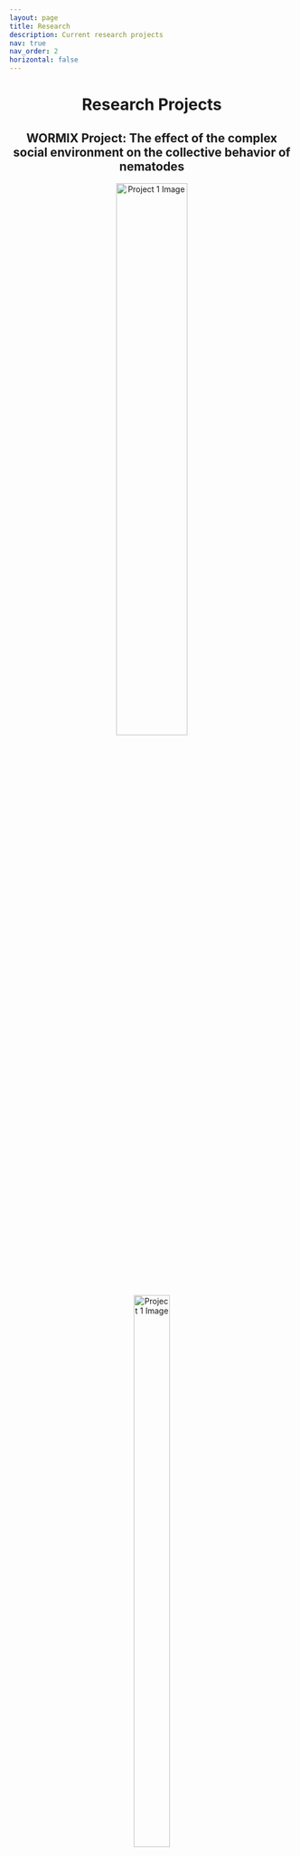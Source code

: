 ```yaml
---
layout: page
title: Research
description: Current research projects
nav: true
nav_order: 2
horizontal: false
---
```


<div style="text-align: center;">

# Research Projects

## WORMIX Project: The effect of the complex social environment on the collective behavior of nematodes

<img src="assets/img/wormix1.jpg" alt="Project 1 Image" style="width: 50%;">

<figure style="display: inline-block;">
    <img src="assets/img/wormix1.jpg" alt="Project 1 Image" style="width: 50%;">
    <figcaption>Figure 1: Description of Project 1 Image</figcaption>
</figure>

**Description:** Aggregation is the most extensively studied collective behavior in C. elegans, where the genetic, neuronal and behavioral mechanisms underlying solitary versus gregarious phenotypes have been well-established in two laboratory strains, the reference strain N2 and the npr-1 mutant version of it. Given the prevalence of long-range dispersal in nematode ecology, multiple strains and species of nematodes including C. elegans have been known to co-occur in the wild, thus raising the question of how they may interact together in the context of aggregation.
Building upon our previous work, we are examining the effect of complex social context on aggregation behavior by mixing together two nematode strains of known characteristics and measuring the outcome at the individual and collective level. We combined the solitary lab strain with the aggregating lab strain of C. elegans; and the aggregating lab strain with another aggregating strain of wild origin. We developed a methodological framework to image, quantify and model behavioral interactions in these explicitly heterogeneous social contexts, and found no evidence of direct behavioral modulation by conspecific or heterospecific individuals. We are currently applying the methods we developed for C. elegans to the species P. pacificus. We will combine aggregating wild strains of different relatedness from P. pacificus, where we expect to detect selective interactions due to the existence of a kin-recognition system in this cannibalistic species. 

<figure style="display: inline-block;">
    <img src="assets/img/wormix2.jpg" alt="Project 1 Image" style="width: 50%;">
    <figcaption>Figure 2: Description of Project 2 Image</figcaption>
</figure>
<br>

## Collective Gradient Sensing in Nematodes

**Description:** Collective gradient sensing is a widespread phenomenon in many biological systems where individuals collectively detect and respond to environmental gradients with increased accuracy. However, whether collective sensing exists for C. elegans is rarely looked at and not yet established. Our aim is to investigate if and how collective sensing emerges at the group level in C. elegans through individual behavioral responses to local chemical gradients (odor sources and pheromones) and via social interactions. 

</div>